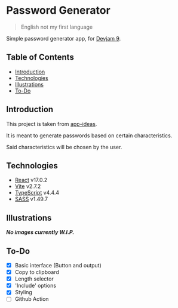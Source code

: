 # Password Generator

> English not my first language

Simple password generator app, for [Devjam 9](https://devjam.vercel.app/).

## Table of Contents

- [Introduction](#introduction)
- [Technologies](#technologies)
- [Illustrations](#illustrations)
- [To-Do](#to-do)

## Introduction

This project is taken from [app-ideas](https://github.com/rickywid/app-ideas).

It is meant to generate passwords based on certain characteristics.

Said characteristics will be chosen by the user.

## Technologies

- [React](https://reactjs.org) v17.0.2
- [Vite](https://vitejs.dev) v2.7.2
- [TypeScript](https://www.typescriptlang.org) v4.4.4
- [SASS](https://sass-lang.com/) v1.49.7

## Illustrations

***No images currently W.I.P.***

## To-Do

- [x] Basic interface (Button and output)
- [x] Copy to clipboard
- [x] Length selector
- [x] 'Include' options
- [x] Styling
- [ ] Github Action
